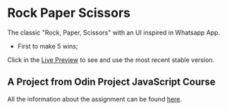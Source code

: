 # Rock Paper Scissors

The classic "Rock, Paper, Scissors" with an UI inspired in Whatsapp App.

+ First to make 5 wins;

Click in the [Live Preview](https://rodrigoapassos.github.io/odin-rps/) to see and use the most recent stable version.

## A Project from Odin Project JavaScript Course

All the information about the assignment can be found [here](https://www.theodinproject.com/lessons/foundations-rock-paper-scissors).
